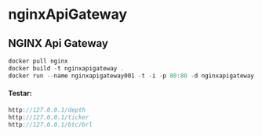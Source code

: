 # nginxApiGateway
## NGINX Api Gateway

```cs
docker pull nginx
docker build -t nginxapigateway .
docker run --name nginxapigateway001 -t -i -p 80:80 -d nginxapigateway
```

#### Testar:

```cs
http://127.0.0.1/depth
http://127.0.0.1/ticker
http://127.0.0.1/btc/brl
```
